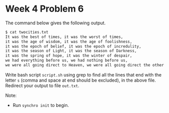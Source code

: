 # Week 4 Problem 6

The command below gives the following output.

```bash 
$ cat twocities.txt
It was the best of times, it was the worst of times, 
it was the age of wisdom, it was the age of foolishness, 
it was the epoch of belief, it was the epoch of incredulity, 
it was the season of Light, it was the season of Darkness, 
it was the spring of hope, it was the winter of despair, 
we had everything before us, we had nothing before us, 
we were all going direct to Heaven, we were all going direct the other way
```

Write bash script ` script.sh ` using grep to find all the lines that end with the letter ` s ` (comma and space at end should be excluded), in the above file. Redirect your output to file ` out.txt `.

Note:
- Run ` synchro init ` to begin.
